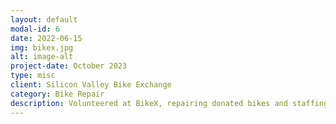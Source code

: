 ```yaml
---
layout: default
modal-id: 6
date: 2022-06-15
img: bikex.jpg
alt: image-alt
project-date: October 2023
type: misc
client: Silicon Valley Bike Exchange
category: Bike Repair
description: Volunteered at BikeX, repairing donated bikes and staffing local community repair events.
---
```


